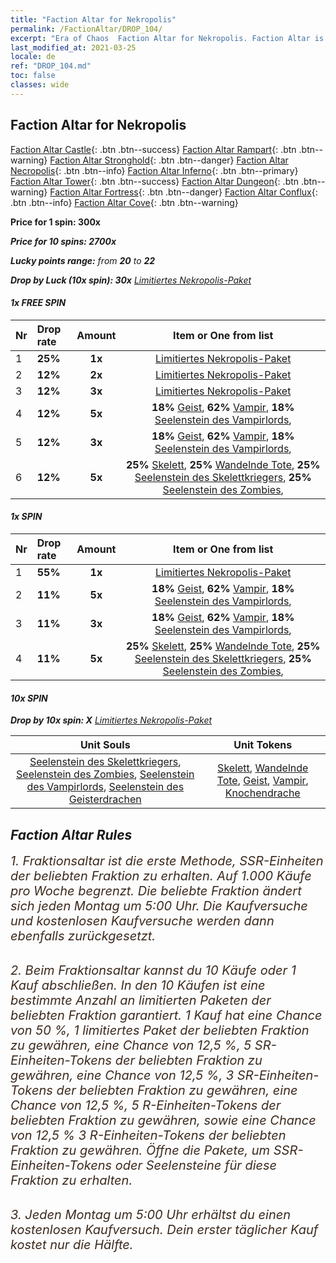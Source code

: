 ```yaml
---
title: "Faction Altar for Nekropolis"
permalink: /FactionAltar/DROP_104/
excerpt: "Era of Chaos  Faction Altar for Nekropolis. Faction Altar is the primary method for obtaining SSR units from the popular faction. Limited to 1,000 purchases each week. The popular faction changes at 05:00 every Monday. Purchase attempts and free purchase attempts will also reset then."
last_modified_at: 2021-03-25
locale: de
ref: "DROP_104.md"
toc: false
classes: wide
---
```


##  Faction Altar for **Nekropolis**

  [Faction Altar Castle](/de/FactionAltar/DROP_101/){: .btn .btn--success} [Faction Altar Rampart](/de/FactionAltar/DROP_102/){: .btn .btn--warning} [Faction Altar Stronghold](/de/FactionAltar/DROP_103/){: .btn .btn--danger} [Faction Altar Necropolis](/de/FactionAltar/DROP_104/){: .btn .btn--info} [Faction Altar Inferno](/de/FactionAltar/DROP_105/){: .btn .btn--primary} [Faction Altar Tower](/de/FactionAltar/DROP_106/){: .btn .btn--success} [Faction Altar Dungeon](/de/FactionAltar/DROP_107/){: .btn .btn--warning} [Faction Altar Fortress](/de/FactionAltar/DROP_108/){: .btn .btn--danger} [Faction Altar Conflux](/de/FactionAltar/DROP_109/){: .btn .btn--info} [Faction Altar Cove](/de/FactionAltar/DROP_112/){: .btn .btn--warning} 

  **Price for 1 spin: 300x** <i class="fas fa-gem"/>

  **Price for 10 spins: 2700x** <i class="fas fa-gem"/>

  **Lucky points range:** from **20** to **22**

  **Drop by Luck (10x spin): 30x** [Limitiertes Nekropolis-Paket](/de/Items/con_2102/)

####  1x FREE SPIN 

  |    Nr    |  Drop rate  |  Amount   |   Item or One from list  |
  |:---------|:------------|:---------:|:------------------------:|
  | 1 | **25%** | **1x** | [Limitiertes Nekropolis-Paket](/de/Items/con_2102/) |
  | 2 | **12%** | **2x** | [Limitiertes Nekropolis-Paket](/de/Items/con_2102/) |
  | 3 | **12%** | **3x** | [Limitiertes Nekropolis-Paket](/de/Items/con_2102/) |
  | 4 | **12%** | **5x** |  **18%** [Geist](/de/Items/unt_210/),  **62%** [Vampir](/de/Items/unt_211/),  **18%** [Seelenstein des Vampirlords](/de/Items/unt_300/),  |
  | 5 | **12%** | **3x** |  **18%** [Geist](/de/Items/unt_210/),  **62%** [Vampir](/de/Items/unt_211/),  **18%** [Seelenstein des Vampirlords](/de/Items/unt_300/),  |
  | 6 | **12%** | **5x** |  **25%** [Skelett](/de/Items/unt_208/),  **25%** [Wandelnde Tote](/de/Items/unt_209/),  **25%** [Seelenstein des Skelettkriegers](/de/Items/unt_297/),  **25%** [Seelenstein des Zombies](/de/Items/unt_298/),  |


####  1x SPIN 

  |    Nr    |  Drop rate  |  Amount   |   Item or One from list  |
  |:---------|:------------|:---------:|:------------------------:|
  | 1 | **55%** | **1x** | [Limitiertes Nekropolis-Paket](/de/Items/con_2102/) |
  | 2 | **11%** | **5x** |  **18%** [Geist](/de/Items/unt_210/),  **62%** [Vampir](/de/Items/unt_211/),  **18%** [Seelenstein des Vampirlords](/de/Items/unt_300/),  |
  | 3 | **11%** | **3x** |  **18%** [Geist](/de/Items/unt_210/),  **62%** [Vampir](/de/Items/unt_211/),  **18%** [Seelenstein des Vampirlords](/de/Items/unt_300/),  |
  | 4 | **11%** | **5x** |  **25%** [Skelett](/de/Items/unt_208/),  **25%** [Wandelnde Tote](/de/Items/unt_209/),  **25%** [Seelenstein des Skelettkriegers](/de/Items/unt_297/),  **25%** [Seelenstein des Zombies](/de/Items/unt_298/),  |


####  10x SPIN 

  **Drop by 10x spin: X** [Limitiertes Nekropolis-Paket](/de/Items/con_2102/)

  |    Unit Souls    |  Unit Tokens  |
  |:----------------:|:-------------:|
  | [Seelenstein des Skelettkriegers](/de/Items/unt_297/), [Seelenstein des Zombies](/de/Items/unt_298/), [Seelenstein des Vampirlords](/de/Items/unt_300/), [Seelenstein des Geisterdrachen](/de/Items/unt_303/) | [Skelett](/de/Items/unt_208/), [Wandelnde Tote](/de/Items/unt_209/), [Geist](/de/Items/unt_210/), [Vampir](/de/Items/unt_211/), [Knochendrache](/de/Items/unt_214/) |



## Faction Altar Rules

  <span style="color: #3c2a1e;font-size:20px">1. Fraktionsaltar ist die erste Methode, SSR-Einheiten der beliebten Fraktion zu erhalten. Auf 1.000 Käufe pro Woche begrenzt. Die beliebte Fraktion ändert sich jeden Montag um 5:00 Uhr. Die Kaufversuche und kostenlosen Kaufversuche werden dann ebenfalls zurückgesetzt.</span><br/>

<br/>  <span style="color: #3c2a1e;font-size:20px">2. Beim Fraktionsaltar kannst du 10 Käufe oder 1 Kauf abschließen. In den 10 Käufen ist eine bestimmte Anzahl an limitierten Paketen der beliebten Fraktion garantiert. 1 Kauf hat eine Chance von 50 %, 1 limitiertes Paket der beliebten Fraktion zu gewähren, eine Chance von 12,5 %, 5 SR-Einheiten-Tokens der beliebten Fraktion zu gewähren, eine Chance von 12,5 %, 3 SR-Einheiten-Tokens der beliebten Fraktion zu gewähren, eine Chance von 12,5 %, 5 R-Einheiten-Tokens der beliebten Fraktion zu gewähren, sowie eine Chance von 12,5 % 3 R-Einheiten-Tokens der beliebten Fraktion zu gewähren. Öffne die Pakete, um SSR-Einheiten-Tokens oder Seelensteine für diese Fraktion zu erhalten.</span>

<br/>  <span style="color: #3c2a1e;font-size:20px">3. Jeden Montag um 5:00 Uhr erhältst du einen kostenlosen Kaufversuch. Dein erster täglicher Kauf kostet nur die Hälfte.</span><br/>

<br/>